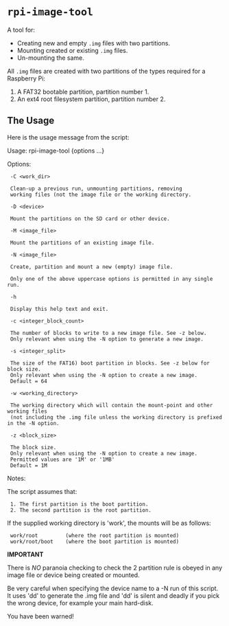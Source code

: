 
# `rpi-image-tool`

A tool for:

* Creating new and empty `.img` files with two partitions.
* Mounting created or existing `.img` files.
* Un-mounting the same.

All `.img` files are created with two partitions of the types required for a Raspberry Pi:

1. A FAT32 bootable partition, partition number 1.
2. An ext4 root filesystem partition, partition number 2.

## The Usage

Here is the usage message from the script:

Usage: rpi-image-tool {options ...}

Options:

     -C <work_dir>

     Clean-up a previous run, unmounting partitions, removing
     working files (not the image file or the working directory.

     -D <device>

     Mount the partitions on the SD card or other device.

     -M <image_file>

     Mount the partitions of an existing image file.

     -N <image_file>

     Create, partition and mount a new (empty) image file.

     Only one of the above uppercase options is permitted in any single run.

     -h

     Display this help text and exit.

     -c <integer_block_count>

     The number of blocks to write to a new image file. See -z below.
     Only relevant when using the -N option to generate a new image.

     -s <integer_split>

     The size of the FAT16) boot partition in blocks. See -z below for block size.
     Only relevant when using the -N option to create a new image.
     Default = 64

     -w <working_directory>

     The working directory which will contain the mount-point and other working files
     (not including the .img file unless the working directory is prefixed in the -N option.

     -z <block_size>

     The block size.
     Only relevant when using the -N option to create a new image.
     Permitted values are '1M' or '1MB'
     Default = 1M

Notes:

The script assumes that:

     1. The first partition is the boot partition.
     2. The second partition is the root partition.

If the supplied working directory is 'work', the mounts will be as follows:

     work/root         (where the root partition is mounted)
     work/root/boot    (where the boot partition is mounted)

**IMPORTANT**

There is *NO* paranoia checking to check the 2 partition rule is obeyed in any
image file or device being created or mounted.

Be very careful when specifying the device name to a -N run of this script.
It uses 'dd' to generate the .img file and
'dd' is silent and deadly if you pick the wrong device, for example your main
hard-disk.

You have been warned!


